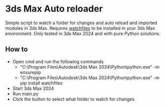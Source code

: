 # 3ds Max Auto reloader

Simple script to watch a folder for changes and auto reload and imported modules in 3ds Max. Requires [watchfiles](https://github.com/samuelcolvin/watchfiles) to be installed in your 3ds Max environment. Only tested in 3ds Max 2024 and with pure Python solutions.

## How to
* Open cmd and run the following commands
    * "C:\Program Files\Autodesk\3ds Max 2024\Python\python.exe" -m ensurepip
    * "C:\Program Files\Autodesk\3ds Max 2024\Python\python.exe" -m pip install watchfiles
* Start 3ds Max 2024
* Run main.py
* Click the button to select what folder to watch for changes
